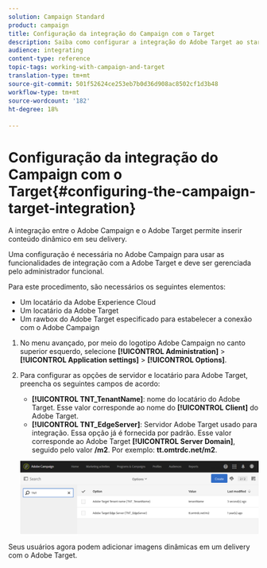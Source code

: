 ```yaml
---
solution: Campaign Standard
product: campaign
title: Configuração da integração do Campaign com o Target
description: Saiba como configurar a integração do Adobe Target ao start usando conteúdo dinâmico no Adobe Campaign.
audience: integrating
content-type: reference
topic-tags: working-with-campaign-and-target
translation-type: tm+mt
source-git-commit: 501f52624ce253eb7b0d36d908ac8502cf1d3b48
workflow-type: tm+mt
source-wordcount: '182'
ht-degree: 18%

---
```



# Configuração da integração do Campaign com o Target{#configuring-the-campaign-target-integration}

A integração entre o Adobe Campaign e o Adobe Target permite inserir conteúdo dinâmico em seu delivery.

Uma configuração é necessária no Adobe Campaign para usar as funcionalidades de integração com a Adobe Target e deve ser gerenciada pelo administrador funcional.

Para este procedimento, são necessários os seguintes elementos:

* Um locatário da Adobe Experience Cloud
* Um locatário da Adobe Target
* Um rawbox do Adobe Target especificado para estabelecer a conexão com o Adobe Campaign

1. No menu avançado, por meio do logotipo Adobe Campaign no canto superior esquerdo, selecione **[!UICONTROL Administration]** > **[!UICONTROL Application settings]** > **[!UICONTROL Options]**.
1. Para configurar as opções de servidor e locatário para Adobe Target, preencha os seguintes campos de acordo:

   * **[!UICONTROL TNT_TenantName]**: nome do locatário do Adobe Target. Esse valor corresponde ao nome do **[!UICONTROL Client]** do Adobe Target.
   * **[!UICONTROL TNT_EdgeServer]**: Servidor Adobe Target usado para integração. Essa opção já é fornecida por padrão. Esse valor corresponde ao Adobe Target **[!UICONTROL Server Domain]**, seguido pelo valor **/m2**. Por exemplo: **tt.omtrdc.net/m2**.

   ![](assets/tar_options.png)

Seus usuários agora podem adicionar imagens dinâmicas em um delivery com o Adobe Target.
